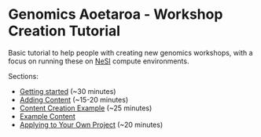# Genomics Aoetaroa - Workshop Creation Tutorial

Basic tutorial to help people with creating new genomics workshops, with a focus on running these on [NeSI](https://www.nesi.org.nz/) compute environments.

Sections:

  - [Getting started](0.GettingStarted) (~30 minutes)
  - [Adding Content](1.AddingContent) (~15-20 minutes)
  - [Content Creation Example](main/2.ContentCreationExample) (~25 minutes)
  - [Example Content](3.ExampleContent)
  - [Applying to Your Own Project](4.YourOwnProject) (~20 minutes)

